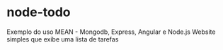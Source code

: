 # node-todo
Exemplo do uso MEAN - Mongodb, Express, Angular e Node.js
Website simples que exibe uma lista de tarefas
